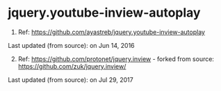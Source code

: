 # jquery.youtube-inview-autoplay
1. Ref: https://github.com/ayastreb/jquery.youtube-inview-autoplay

Last updated (from source): on Jun 14, 2016

2. Ref: https://github.com/protonet/jquery.inview - forked from source: https://github.com/zuk/jquery.inview/

Last updated (from source): on Jul 29, 2017

